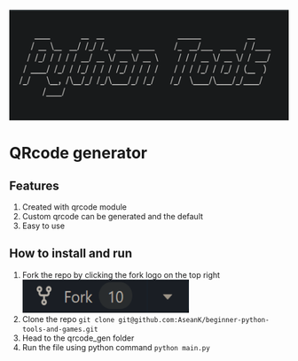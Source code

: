 <p align="center">
  <a href="https://github.com/AseanK/beginner-python-tools-and-games" target="_blank">
    <img src="../../images/tools_logo.png" width = "2560px" height = "200px">
  </a>
</p>

# QRcode generator
<!-- Tools features -->
## Features
1. Created with qrcode module
2. Custom qrcode can be generated and the default
3. Easy to use

## How to install and run
1. Fork the repo by clicking the fork logo on the top right <img src="../../images/fork.png" width="300" height="60">
2. Clone the repo `git clone git@github.com:AseanK/beginner-python-tools-and-games.git`
3. Head to the qrcode_gen folder
4. Run the file using python command `python main.py`

<!-- You're welcome to add more things if you want -->
